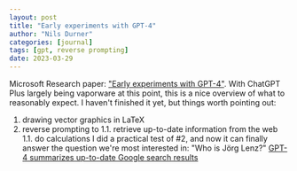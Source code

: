```yaml
---
layout: post
title: "Early experiments with GPT-4"
author: "Nils Durner"
categories: [journal]
tags: [gpt, reverse prompting]
date: 2023-03-29
---
```


Microsoft Research paper: ["Early experiments with GPT-4"](https://arxiv.org/pdf/2303.12712.pdf). With ChatGPT Plus largely being vaporware at this point, this is a nice overview of what to reasonably expect. I haven't finished it yet, but things worth pointing out:
1. drawing vector graphics in LaTeX
1. reverse prompting to
1.1. retrieve up-to-date information from the web
1.1. do calculations
I did a practical test of #2, and now it can finally answer the question we're most interested in: "Who is Jörg Lenz?"
[GPT-4 summarizes up-to-date Google search results](assets/img/gpt4-who-joerg-lenz.png)